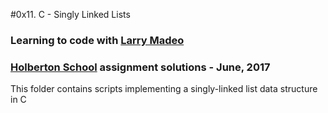 #0x11. C - Singly Linked Lists

### Learning to code with [Larry Madeo](https://twitter.com/larmalade)

### [Holberton School](https://www.holbertonschool.com) assignment solutions - June, 2017

This folder contains scripts implementing a singly-linked list data structure in C
